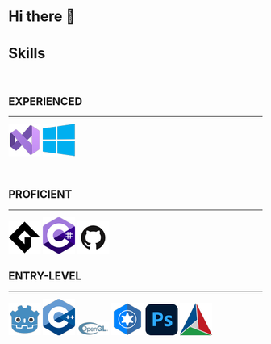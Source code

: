 <p align="center"> 
  
# Hi there 👋
  
# Skills

</br>

## EXPERIENCED
  ---
![](https://github.com/MeylandMan/photos/blob/main/Visual_Studio.png)
![](https://github.com/MeylandMan/photos/blob/main/windows.png)

</br>
  
## PROFICIENT
  ---
![](https://github.com/MeylandMan/photos/blob/main/gamemaker.png)
![](https://github.com/MeylandMan/photos/blob/main/cs.png)
![](https://github.com/MeylandMan/photos/blob/main/GitHUB.png)
</br>
  
## ENTRY-LEVEL
---
![](https://github.com/MeylandMan/photos/blob/main/godot.png)
![](https://github.com/MeylandMan/photos/blob/main/Cpp.png)
![](https://github.com/MeylandMan/photos/blob/main/opengl.png)
![](https://github.com/MeylandMan/photos/blob/main/openTK.png)
![](https://github.com/MeylandMan/photos/blob/main/Photoshop.png)
![](https://github.com/MeylandMan/photos/blob/main/Cmake.png)
</p>

</br>
